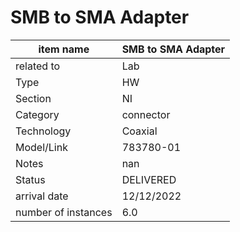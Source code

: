 
# SMB to SMA Adapter

| item name | SMB to SMA Adapter |
| -------- | -------- | 
| related to | Lab | 
| Type | HW | 
| Section | NI | 
| Category | connector |
| Technology | Coaxial |
| Model/Link | 783780-01 |
| Notes | nan |
| Status | DELIVERED |
| arrival date | 12/12/2022 |
| number of instances | 6.0 | 
        